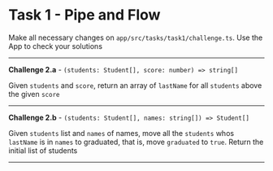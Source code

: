 # Task 1 - Pipe and Flow

Make all necessary changes on `app/src/tasks/task1/challenge.ts`.
Use the App to check your solutions

---

**Challenge 2.a** - `(students: Student[], score: number) => string[]`

Given `students` and `score`, return an array of `lastName` for all `students` above the given `score`

---

**Challenge 2.b** - `(students: Student[], names: string[]) => Student[]`

Given `students` list and `names` of names, move all the `students` whos `lastName` is in `names` to graduated, that is, move `graduated` to `true`. Return the initial list of students

---
